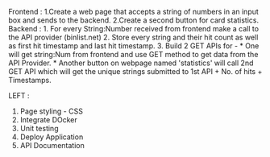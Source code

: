 Frontend :
    1.Create a web page that accepts a string of numbers in an input box and sends to the backend.
    2.Create a second button for card statistics.
Backend :
    1. For every String:Number received from frontend make a call to the API provider (binlist.net)
    2. Store every string and their hit count as well as first hit timestamp and last hit timestamp.
    3. Build 2 GET APIs for -
        * One will get string:Num from frontend and use GET method to get data from the API Provider.
        * Another button on webpage named 'statistics' will call 2nd GET API which will get the unique strings 
            submitted to 1st API + No. of hits + Timestamps.



LEFT : 
1. Page styling - CSS
2. Integrate DOcker
3. Unit testing
4. Deploy Application
5. API Documentation